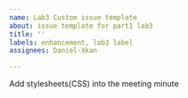 ```yaml
---
name: Lab3 Custom issue template
about: issue template for part1 lab3
title: ''
labels: enhancement, lab3 label
assignees: Daniel-Xkan

---
```


Add stylesheets(CSS) into the meeting minute
